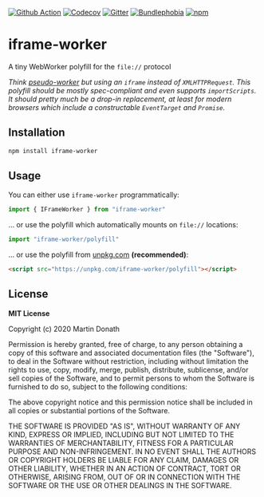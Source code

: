 [![Github Action][action-image]][action-link]
[![Codecov][codecov-image]][codecov-link]
[![Gitter][gitter-image]][gitter-link]
[![Bundlephobia][bundle-image]][bundle-link]
[![npm][npm-image]][npm-link]

  [action-image]: https://github.com/squidfunk/iframe-worker/workflows/ci/badge.svg?branch=master
  [action-link]: https://github.com/squidfunk/iframe-worker/actions
  [codecov-image]: https://img.shields.io/codecov/c/github/squidfunk/iframe-worker/master.svg
  [codecov-link]: https://codecov.io/gh/squidfunk/iframe-worker
  [gitter-image]: https://badges.gitter.im/squidfunk/iframe-worker.svg
  [gitter-link]: https://gitter.im/squidfunk/iframe-worker
  [bundle-image]: https://badgen.net/bundlephobia/minzip/iframe-worker
  [bundle-link]: https://bundlephobia.com/result?p=iframe-worker
  [npm-image]: https://img.shields.io/npm/v/iframe-worker.svg
  [npm-link]: https://npmjs.com/package/iframe-worker

# iframe-worker

A tiny WebWorker polyfill for the `file://` protocol

_Think [pseudo-worker][1] but using an `iframe` instead of `XMLHTTPRequest`.
This polyfill should be mostly spec-compliant and even supports `importScripts`.
It should pretty much be a drop-in replacement, at least for modern browsers
which include a constructable `EventTarget` and `Promise`._

## Installation

``` sh
npm install iframe-worker
```

## Usage

You can either use `iframe-worker` programmatically:

``` js
import { IFrameWorker } from "iframe-worker"
```

... or use the polyfill which automatically mounts on `file://` locations:

``` js
import "iframe-worker/polyfill"
```

... or use the polyfill from [unpkg.com](https://unpkg.com) __(recommended)__:

``` html
<script src="https://unpkg.com/iframe-worker/polyfill"></script>
```

## License

**MIT License**

Copyright (c) 2020 Martin Donath

Permission is hereby granted, free of charge, to any person obtaining a copy
of this software and associated documentation files (the "Software"), to
deal in the Software without restriction, including without limitation the
rights to use, copy, modify, merge, publish, distribute, sublicense, and/or
sell copies of the Software, and to permit persons to whom the Software is
furnished to do so, subject to the following conditions:

The above copyright notice and this permission notice shall be included in
all copies or substantial portions of the Software.

THE SOFTWARE IS PROVIDED "AS IS", WITHOUT WARRANTY OF ANY KIND, EXPRESS OR
IMPLIED, INCLUDING BUT NOT LIMITED TO THE WARRANTIES OF MERCHANTABILITY,
FITNESS FOR A PARTICULAR PURPOSE AND NON-INFRINGEMENT. IN NO EVENT SHALL THE
AUTHORS OR COPYRIGHT HOLDERS BE LIABLE FOR ANY CLAIM, DAMAGES OR OTHER
LIABILITY, WHETHER IN AN ACTION OF CONTRACT, TORT OR OTHERWISE, ARISING
FROM, OUT OF OR IN CONNECTION WITH THE SOFTWARE OR THE USE OR OTHER DEALINGS
IN THE SOFTWARE.

  [1]: https://github.com/nolanlawson/pseudo-worker
